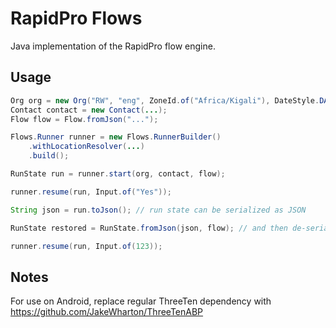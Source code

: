 RapidPro Flows
==============

Java implementation of the RapidPro flow engine.

Usage
-----

```java
Org org = new Org("RW", "eng", ZoneId.of("Africa/Kigali"), DateStyle.DAY_FIRST, false);
Contact contact = new Contact(...);
Flow flow = Flow.fromJson("...");

Flows.Runner runner = new Flows.RunnerBuilder()
    .withLocationResolver(...)
    .build();

RunState run = runner.start(org, contact, flow);

runner.resume(run, Input.of("Yes"));

String json = run.toJson(); // run state can be serialized as JSON

RunState restored = RunState.fromJson(json, flow); // and then de-serialized when needed

runner.resume(run, Input.of(123));

```

Notes
-----

For use on Android, replace regular ThreeTen dependency with https://github.com/JakeWharton/ThreeTenABP